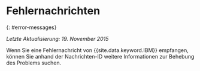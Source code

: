 
# Fehlernachrichten
{: #error-messages}

*Letzte Aktualisierung: 19. November 2015*

Wenn Sie eine Fehlernachricht von {{site.data.keyword.IBM}} empfangen, können Sie anhand der Nachrichten-ID weitere Informationen zur Behebung des Problems suchen. 

